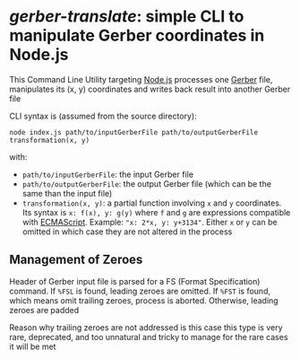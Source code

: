 # *gerber-translate*: simple CLI to manipulate Gerber coordinates in Node.js

This Command Line Utility targeting [Node.js](https://nodejs.org) processes one [Gerber](https://en.wikipedia.org/wiki/Gerber_format) file, manipulates its (x, y) coordinates and writes back result into another Gerber file

CLI syntax is (assumed from the source directory):

`node index.js path/to/inputGerberFile path/to/outputGerberFile transformation(x, y)`

with:

- `path/to/inputGerberFile`: the input Gerber file
- `path/to/outputGerberFile`: the output Gerber file (which can be the same than the input file)
- `transformation(x, y)`: a partial function involving `x` and `y` coordinates. Its syntax is `x: f(x), y: g(y)` where `f` and `g` are expressions compatible with [ECMAScript](https://en.wikipedia.org/wiki/ECMAScript).  Example: `"x: 2*x, y: y+3134"`. Either `x` or `y` can be omitted in which case they are not altered in the process

## Management of Zeroes

Header of Gerber input file is parsed for a FS (Format Specification) command. If `%FSL` is found, leading zeroes are omitted. If `%FST` is found, which means omit trailing zeroes, process is aborted. Otherwise, leading zeroes are padded

Reason why trailing zeroes are not addressed is this case this type is very rare, deprecated, and too unnatural and tricky to manage for the rare cases it will be met